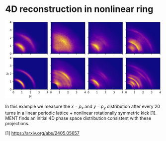 # 4D reconstruction in nonlinear ring

<img src="saved/fig_action.png" width="600px">

In this example we measure the $x-p_x$ and $y-p_y$ distribution after every 20 turns in a linear periodic lattice + nonlinear rotationally symmetric kick [1]. MENT finds an initial 4D phase space distribution consistent with these projections.

[1] https://arxiv.org/abs/2405.05657
